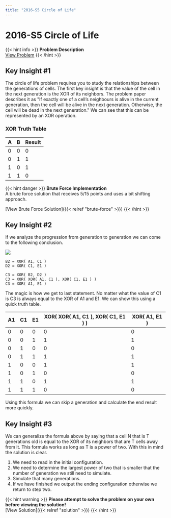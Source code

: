 ```yaml
---
title: "2016-S5 Circle of Life"
---
```


# 2016-S5 Circle of Life

{{< hint info >}}
**Problem Description**  
[View Problem](https://cemc.uwaterloo.ca/contests/computing/2016/stage%201/seniorEn.pdf)
{{< /hint >}}

## Key Insight #1

The circle of life problem requires you to study the relationships between the generations of cells. The first key insight is that the value of the cell in the next generation is the XOR of its neighbors. The problem paper describes it as "If exactly one of a cell’s neighbours is alive in the current generation, then the cell will be alive in the next generation. Otherwise, the cell will be dead in the next generation." We can see that this can be represented by an XOR operation.

### XOR Truth Table
| A | B | Result |
|---|---|---|
| 0 | 0 | 0 |
| 0 | 1 | 1 |
| 1 | 0 | 1 |
| 1 | 1 | 0 |

{{< hint danger >}}
**Brute Force Implementation**  
A brute force solution that receives 5/15 points and uses a bit shifting approach.

[View Brute Force Solution]({{< relref "brute-force" >}})
{{< /hint >}}

## Key Insight #2

If we analyze the progression from generation to generation we can come to the following conclusion.

![](/img/circleoflife.png)

    B2 = XOR( A1, C1 )
    D2 = XOR( C1, E1 )
  
    C3 = XOR( B2, D2 )
    C3 = XOR( XOR( A1, C1 ), XOR( C1, E1 ) )
    C3 = XOR( A1, E1 )

The magic is how we get to last statement. No matter what the value of C1 is C3 is always equal to the XOR of A1 and E1. We can show this using a quick truth table.

| A1 | C1 | E1 | XOR( XOR( A1, C1 ), XOR( C1, E1 ) ) | XOR( A1, E1 ) |
|---|---|---|---|---|
| 0 | 0 | 0 | 0 | 0 |
| 0 | 0 | 1 | 1 | 1 |
| 0 | 1 | 0 | 0 | 0 |
| 0 | 1 | 1 | 1 | 1 |
| 1 | 0 | 0 | 1 | 1 |
| 1 | 0 | 1 | 0 | 0 |
| 1 | 1 | 0 | 1 | 1 |
| 1 | 1 | 1 | 0 | 0 |

Using this formula we can skip a generation and calculate the end result more quickly.

## Key Insight #3

We can generalize the formula above by saying that a cell N that is T generations old is equal to the XOR of its neighbors that are T cells away from it. This formula works as long as T is a power of two. With this in mind the solution is clear.

1. We need to read in the initial configuration.
2. We need to determine the largest power of two that is smaller that the number of generation we still need to simulate.
3. Simulate that many generations.
4. If we have finished we output the ending configuration otherwise we return to step two.

{{< hint warning >}}
**Please attempt to solve the problem on your own before viewing the solution!**  
[View Solution]({{< relref "solution" >}})
{{< /hint >}}
